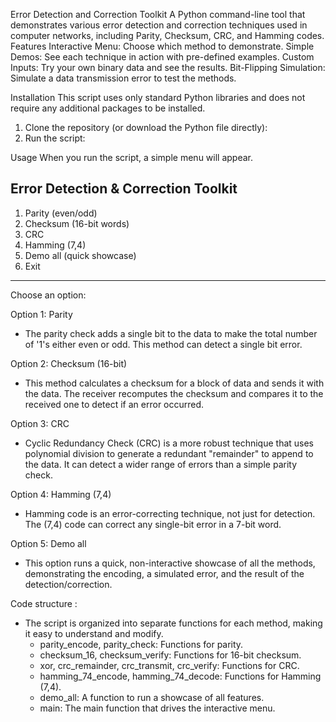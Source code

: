 Error Detection and Correction Toolkit
A Python command-line tool that demonstrates various error detection and correction techniques used in computer networks, including Parity, Checksum, CRC, and Hamming codes.
Features
Interactive Menu: Choose which method to demonstrate.
Simple Demos: See each technique in action with pre-defined examples.
Custom Inputs: Try your own binary data and see the results.
Bit-Flipping Simulation: Simulate a data transmission error to test the methods.

Installation
This script uses only standard Python libraries and does not require any additional packages to be installed.
1. Clone the repository (or download the Python file directly):
2. Run the script:

Usage
When you run the script, a simple menu will appear.

Error Detection & Correction Toolkit
------------------------------------------------------------
1) Parity (even/odd)
2) Checksum (16-bit words)
3) CRC
4) Hamming (7,4)
5) Demo all (quick showcase)
0) Exit
------------------------------------------------------------
Choose an option:

Option 1: Parity
- The parity check adds a single bit to the data to make the total number of '1's either even or odd. This method can detect a single bit error.

Option 2: Checksum (16-bit)
- This method calculates a checksum for a block of data and sends it with the data. The receiver recomputes the checksum and compares it to the received one to detect if an error occurred.

Option 3: CRC
- Cyclic Redundancy Check (CRC) is a more robust technique that uses polynomial division to generate a redundant "remainder" to append to the data. It can detect a wider range of errors than a simple parity check.

Option 4: Hamming (7,4)
- Hamming code is an error-correcting technique, not just for detection. The (7,4) code can correct any single-bit error in a 7-bit word.

Option 5: Demo all
- This option runs a quick, non-interactive showcase of all the methods, demonstrating the encoding, a simulated error, and the result of the detection/correction.

Code structure :
+ The script is organized into separate functions for each method, making it easy to understand and modify.
  - parity_encode, parity_check: Functions for parity.
  - checksum_16, checksum_verify: Functions for 16-bit checksum.
  - xor, crc_remainder, crc_transmit, crc_verify: Functions for CRC.
  - hamming_74_encode, hamming_74_decode: Functions for Hamming (7,4).
  - demo_all: A function to run a showcase of all features.
  - main: The main function that drives the interactive menu.
